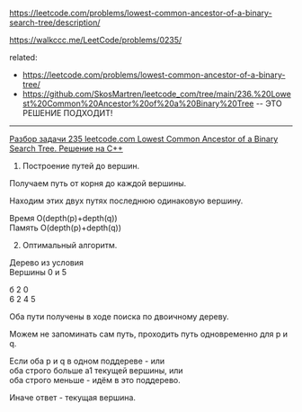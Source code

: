 https://leetcode.com/problems/lowest-common-ancestor-of-a-binary-search-tree/description/

https://walkccc.me/LeetCode/problems/0235/

related:  
- https://leetcode.com/problems/lowest-common-ancestor-of-a-binary-tree/
- https://github.com/SkosMartren/leetcode_com/tree/main/236.%20Lowest%20Common%20Ancestor%20of%20a%20Binary%20Tree -- ЭТО РЕШЕНИЕ ПОДХОДИТ!

____________

[Разбор задачи 235 leetcode.com Lowest Common Ancestor of a Binary Search Tree. Решение на C++](https://www.youtube.com/watch?v=SZp0M7DmHFs)

1. Построение путей до вершин.

Получаем путь от корня до каждой вершины.

Находим этих двух путях последнюю одинаковую вершину. 

Время O(depth(р)+depth(q))      
Память O(depth(р)+depth(q))
             
2. Оптимальный алгоритм.
      
Дерево из условия                       
Вершины 0 и 5
                    
б 2 0                   
6 2 4 5
           
Оба пути получены в ходе поиска по двоичному дереву. 
      
Можем не запоминать сам путь, проходить путь одновременно для р и q.
                                   
Если оба р и q в одном поддереве - или  
оба строго больше а1 текущей вершины, или  
оба строго меньше - идём в это поддерево.
         
Иначе ответ - текущая вершина.

